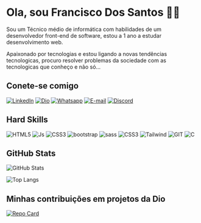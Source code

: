 # Ola, sou Francisco Dos Santos 🥰👋
<p> Sou um Técnico médio de informática com habilidades de um desenvolvedor front-end de software, estou a 1 ano a estudar desenvolvimento web.</p>
<p>
Apaixonado por tecnologias e estou ligando a novas tendências tecnologicas, procuro resolver problemas da sociedade com as tecnologicas que conheço e não só...    
</p>

## Conete-se comigo
  [![LinkedIn](https://img.shields.io/badge/LinkedIn-0077B5?style=for-the-badge&logo=linkedin&logoColor=white)](https://www.linkedin.com/in/francisco-dos-santos-73494525a/)
  [![Dio](https://img.shields.io/badge/Dio/Perfil-012?style=for-the-badge&logo=dio&logoColor=white)](https://www.dio.me/users/franciscodossantosmr)
  [![Whatsapp](https://img.shields.io/badge/+244932925647-0012?style=for-the-badge&logo=whatsapp&logoColor=white)](https://wa.me/+244932925647)
  [![E-mail](https://img.shields.io/badge/-Email-000?style=for-the-badge&logo=microsoft-outlook&logoColor=007BFF)](mailto:franciscodossantosmr@gmail.com)
  [![Discord](https://img.shields.io/badge/Discord-7289DA?style=for-the-badge&logo=discord&logoColor=white)](https://discord.com/channels/@francisdev)

## Hard Skills
![HTML5](https://img.shields.io/badge/HTML5-005679?style=for-the-badge&logo=html5&logoColor=F7DF1)
![Js](https://img.shields.io/badge/JAVASCRIPT-323330?style=for-the-badge&logo=javascript&logoColor=F7DF1r)
![CSS3](https://img.shields.io/badge/CSS3-005C84?style=for-the-badge&logo=css3&logoColor=)
![bootstrap](https://img.shields.io/badge/BOOTSTRAP-012?style=for-the-badge&logo=bootstrap&logoColor=)
![sass](https://img.shields.io/badge/SASS-012?style=for-the-badge&logo=sass&logoColor=)
![CSS3](https://img.shields.io/badge/REACTJS-323330?style=for-the-badge&logo=react&logoColor=)
![Tailwind](https://img.shields.io/badge/tailwindcss-012.svg?style=for-the-badge&logo=tailwind-css&logoColor=)
![GIT](https://img.shields.io/badge/GIT-005C84?style=for-the-badge&logo=git&logoColor=)
![C](https://img.shields.io/badge/c-012?style=for-the-badge&logo=c&logoColor=)

## GitHub Stats

  ![GitHub Stats](https://github-readme-stats.vercel.app/api?username=francisco-dos-santos&theme=transparent&bg_color=012&border_color=30A3DC&show_icons=true&icon_color=30A3DC&title_color=E94D5F&text_color=FFF)  
  
   ![Top Langs](https://github-readme-stats-git-masterrstaa-rickstaa.vercel.app/api/top-langs/?username=francisco-dos-santos&layout=compact&bg_color=012&border_color=30A3DC&title_color=E94D5F&text_color=FFF)
## Minhas contribuições em projetos da Dio
[![Repo Card](https://github-readme-stats.vercel.app/api/pin/?username=francisco-dos-santos&repo=dio-lab-open-source&bg_color=012&border_color=30A3DC&show_icons=true&icon_color=30A3DC&title_color=E94D5F&text_color=FFF)](https://github.com/francisco-dos-santos/dio-lab-open-source)
